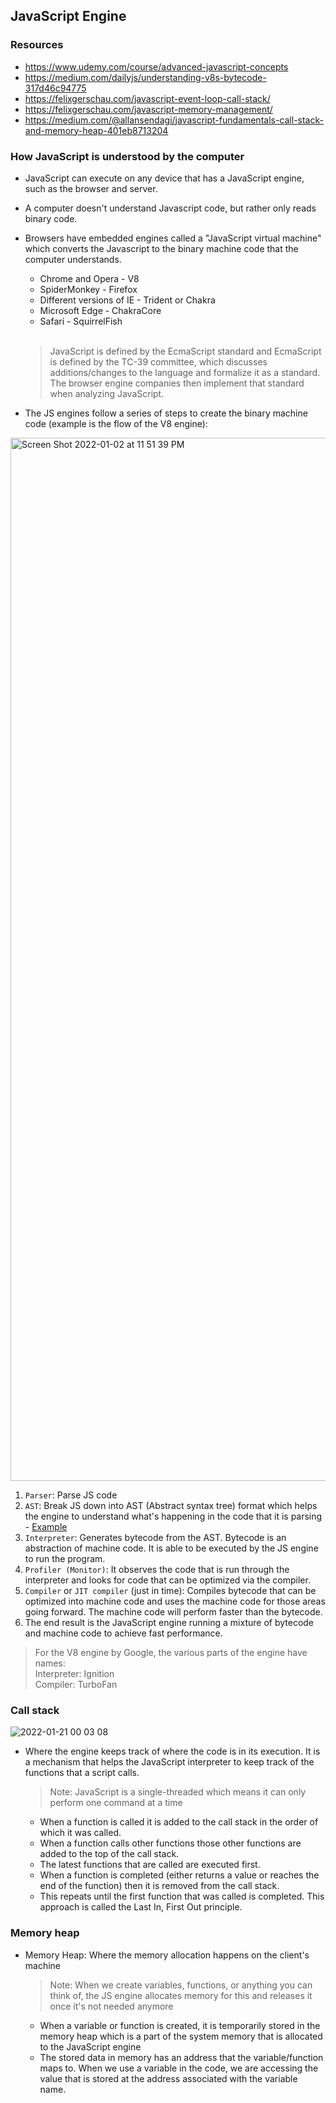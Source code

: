 ## JavaScript Engine

### Resources
 - https://www.udemy.com/course/advanced-javascript-concepts
 - https://medium.com/dailyjs/understanding-v8s-bytecode-317d46c94775
 - https://felixgerschau.com/javascript-event-loop-call-stack/
 - https://felixgerschau.com/javascript-memory-management/
 - https://medium.com/@allansendagi/javascript-fundamentals-call-stack-and-memory-heap-401eb8713204

### How JavaScript is understood by the computer
  - JavaScript can execute on any device that has a JavaScript engine, such as the browser and server.
  - A computer doesn't understand Javascript code, but rather only reads binary code.
  - Browsers have embedded engines called a "JavaScript virtual machine" which converts the Javascript to the binary machine code that the computer understands.
    - Chrome and Opera - V8
    - SpiderMonkey - Firefox
    - Different versions of IE - Trident or Chakra
    - Microsoft Edge - ChakraCore
    - Safari - SquirrelFish
<br /><br />
    > JavaScript is defined by the EcmaScript standard and EcmaScript is defined by the TC-39 committee, which discusses additions/changes to the language and formalize it as a standard. The browser engine companies then implement that standard when analyzing JavaScript.

  - The JS engines follow a series of steps to create the binary machine code (example is the flow of the V8 engine):
<img width="1669" alt="Screen Shot 2022-01-02 at 11 51 39 PM" src="https://user-images.githubusercontent.com/947856/149642553-b0a99716-e1e3-4254-8e9f-710e501c7f45.png">

   1. `Parser`: Parse JS code
   2. `AST`: Break JS down into AST (Abstract syntax tree) format which helps the engine to understand what's happening in the code that it is parsing
     - [Example](https://astexplorer.net/#/gist/a2d2216ee7a73ee72acebcd41a924bea/4ae1cf56120fd059d0bdffda31fff286f242fabf)
   3. `Interpreter`: Generates bytecode from the AST. Bytecode is an abstraction of machine code. It is able to be executed by the JS engine to run the program.
   4. `Profiler (Monitor)`: It observes the code that is run through the interpreter and looks for code that can be optimized via the compiler.
   5. `Compiler` or `JIT compiler` (just in time): Compiles bytecode that can be optimized into machine code and uses the machine code for those areas going forward. The machine code will perform faster than the bytecode. 
   6. The end result is the JavaScript engine running a mixture of bytecode and machine code to achieve fast performance.

  > For the V8 engine by Google, the various parts of the engine have names:<br />
  > Interpreter: Ignition<br />
  > Compiler: TurboFan


### Call stack
![2022-01-21 00 03 08](https://user-images.githubusercontent.com/947856/150489957-5aea5fb1-3db9-45ec-92bf-e0bff0bac8ea.gif)

- Where the engine keeps track of where the code is in its execution. It is a mechanism that helps the JavaScript interpreter to keep track of the functions that a script calls.

  > Note: JavaScript is a single-threaded which means it can only perform one command at a time 
  - When a function is called it is added to the call stack in the order of which it was called. 
  - When a function calls other functions those other functions are added to the top of the call stack. 
  - The latest functions that are called are executed first. 
  - When a function is completed (either returns a value or reaches the end of the function) then it is removed from the call stack.
  - This repeats until the first function that was called is completed. This approach is called the Last In, First Out principle.

### Memory heap
- Memory Heap: Where the memory allocation happens on the client's machine

  > Note: When we create variables, functions, or anything you can think of, the JS engine allocates memory for this and releases it once it's not needed anymore 
  - When a variable or function is created, it is temporarily stored in the memory heap which is a part of the system memory that is allocated to the JavaScript engine
  - The stored data in memory has an address that the variable/function maps to. When we use a variable in the code, we are accessing the value that is stored at the address associated with the variable name.

 
 
 


